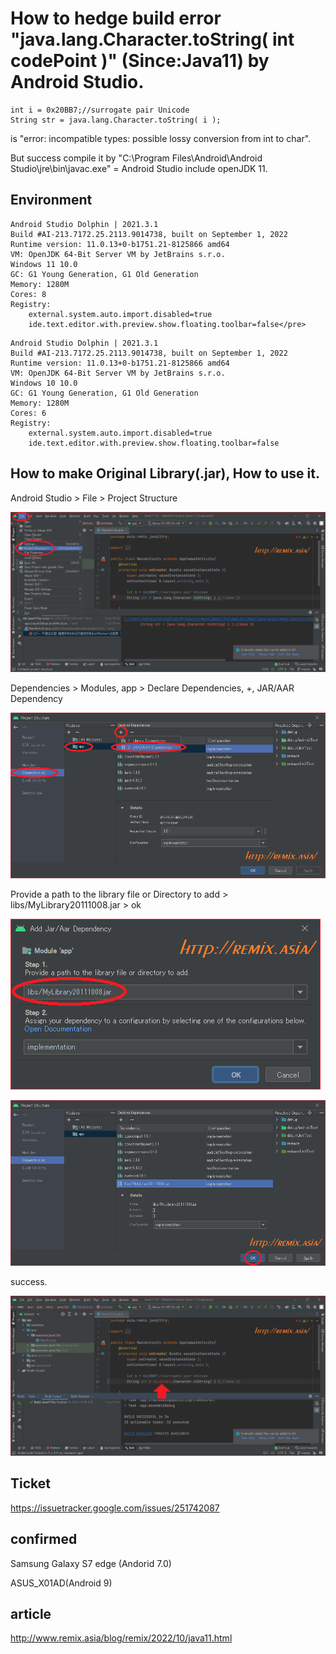 # How to hedge build error "java.lang.Character.toString( int codePoint )" (Since:Java11) by Android Studio.

```java:title
int i = 0x20BB7;//surrogate pair Unicode
String str = java.lang.Character.toString( i );
```
is "error: incompatible types: possible lossy conversion from int to char".

But success compile it
by "C:\Program Files\Android\Android Studio\jre\bin\javac.exe" = Android Studio include openJDK 11.

## Environment
```
Android Studio Dolphin | 2021.3.1
Build #AI-213.7172.25.2113.9014738, built on September 1, 2022
Runtime version: 11.0.13+0-b1751.21-8125866 amd64
VM: OpenJDK 64-Bit Server VM by JetBrains s.r.o.
Windows 11 10.0
GC: G1 Young Generation, G1 Old Generation
Memory: 1280M
Cores: 8
Registry:
    external.system.auto.import.disabled=true
    ide.text.editor.with.preview.show.floating.toolbar=false</pre>
```
```
Android Studio Dolphin | 2021.3.1
Build #AI-213.7172.25.2113.9014738, built on September 1, 2022
Runtime version: 11.0.13+0-b1751.21-8125866 amd64
VM: OpenJDK 64-Bit Server VM by JetBrains s.r.o.
Windows 10 10.0
GC: G1 Young Generation, G1 Old Generation
Memory: 1280M
Cores: 6
Registry:
    external.system.auto.import.disabled=true
    ide.text.editor.with.preview.show.floating.toolbar=false
```
## How to make Original Library(.jar), How to use it.

Android Studio &gt; File &gt; Project Structure

<a target="img" href="./p010.png"><img width="600px" src="./p010.png"></a>

Dependencies &gt; Modules, app &gt; Declare Dependencies, +, JAR/AAR Dependency

<a target="img" href="./p020.png"><img width="600px" src="./p020.png"></a>

Provide a path to the library file or Directory to add &gt; libs/MyLibrary20111008.jar &gt; ok

<img src="./p030.png">

<a target="img" href="./p040.png"><img width="600px" src="./p040.png"></a>

success.

<a target="img" href="./p050.png"><img width="600px" src="./p050.png"></a>

## Ticket
https://issuetracker.google.com/issues/251742087

## confirmed
Samsung Galaxy S7 edge (Andorid 7.0)

ASUS_X01AD(Android 9)

## article
http://www.remix.asia/blog/remix/2022/10/java11.html